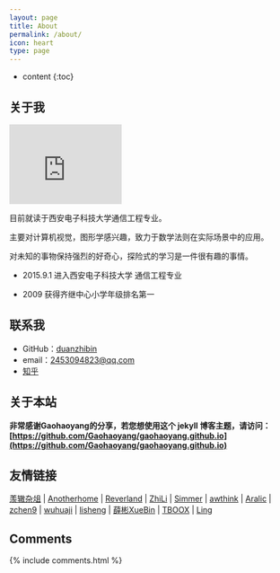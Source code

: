 ```yaml
---
layout: page
title: About
permalink: /about/
icon: heart
type: page
---
```


* content
{:toc}

## 关于我

<iframe src="https://githubbadge.
appspot.com/gaohaoyang?s=1" style="border: 0;height: 142px;width: 200px;overflow: hidden;" frameBorder="0"></iframe>


目前就读于西安电子科技大学通信工程专业。

主要对计算机视觉，图形学感兴趣，致力于数学法则在实际场景中的应用。

对未知的事物保持强烈的好奇心，探险式的学习是一件很有趣的事情。


* 2015.9.1 进入西安电子科技大学 通信工程专业

* 2009 获得齐继中心小学年级排名第一


## 联系我

* GitHub：[duanzhibin](https://github.com/duanzhibin)
* email：2453094823@qq.com
* [知乎](https://www.zhihu.com/people/duan-zhi-bin-83)


## 关于本站

**非常感谢Gaohaoyang的分享，若您想使用这个 jekyll 博客主题，请访问：[https://github.com/Gaohaoyang/gaohaoyang.github.io](https://github.com/Gaohaoyang/gaohaoyang.github.io)**


## 友情链接

[羡辙杂俎](http://zhangwenli.com/blog) \| [Anotherhome](https://www.anotherhome.net) \| [Reverland](http://reverland.org/) \| [ZhiLi](http://lizhipower.github.io/) \| [Simmer](http://simmer-jun.github.io/) \| [awthink](http://awthink.net/) \| [Aralic](http://aralic.github.io/) \| [zchen9](http://www.chen9.info/) \| [wuhuaji](http://wuhuaji.me/) \| [lisheng](http://www.lishengcn.cn/) \| [薛彬XueBin](http://axuebin.com/blog/) \| [TBOOX](http://www.tboox.org/cn/) \|  [Ling](http://linglinyp.com/)

## Comments

{% include comments.html %}

